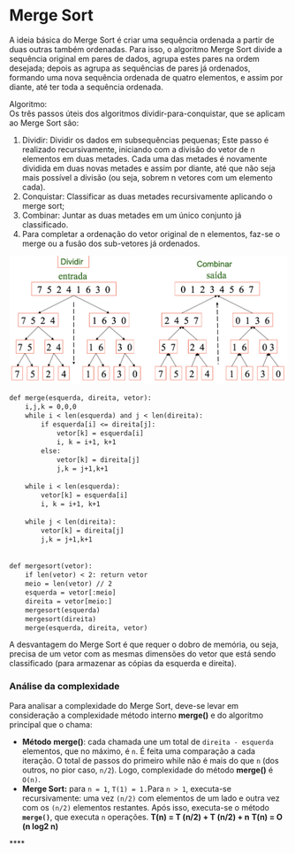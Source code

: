 # Merge Sort

A ideia básica do Merge Sort é criar uma sequência ordenada a partir de duas outras também ordenadas. Para isso, o algoritmo Merge Sort divide a sequência original em pares de dados, agrupa estes pares na ordem desejada; depois as agrupa as sequências de pares já ordenados, formando uma nova sequência ordenada de quatro elementos, e assim por diante, até ter toda a sequência ordenada.

Algoritmo:  
Os três passos úteis dos algoritmos dividir-para-conquistar, que se aplicam ao Merge Sort são:

1. Dividir: Dividir os dados em subsequências pequenas; Este passo é realizado recursivamente, iniciando com a divisão do vetor de n elementos em duas metades. Cada uma das metades é novamente dividida em duas novas metades e assim por diante, até que não seja mais possível a divisão \(ou seja, sobrem n vetores com um elemento cada\).
2. Conquistar: Classificar as duas metades recursivamente aplicando o merge sort;
3. Combinar: Juntar as duas metades em um único conjunto já classificado.
4. Para completar a ordenação do vetor original de n elementos, faz-se o merge ou a fusão dos sub-vetores já ordenados.

![](../../.gitbook/assets/image%20%2837%29.png)

```text
def merge(esquerda, direita, vetor):
    i,j,k = 0,0,0
    while i < len(esquerda) and j < len(direita):
        if esquerda[i] <= direita[j]:
            vetor[k] = esquerda[i]
            i, k = i+1, k+1
        else:
            vetor[k] = direita[j]
            j,k = j+1,k+1
                    
    while i < len(esquerda):
        vetor[k] = esquerda[i]
        i, k = i+1, k+1

    while j < len(direita):
        vetor[k] = direita[j]
        j,k = j+1,k+1
        
        
def mergesort(vetor):
    if len(vetor) < 2: return vetor
    meio = len(vetor) // 2
    esquerda = vetor[:meio]
    direita = vetor[meio:]
    mergesort(esquerda)
    mergesort(direita)
    merge(esquerda, direita, vetor)
```

A desvantagem do Merge Sort é que requer o dobro de memória, ou seja, precisa de um vetor com as mesmas dimensões do vetor que está sendo classificado \(para armazenar as cópias da esquerda e direita\).

### Análise da complexidade

Para analisar a complexidade do Merge Sort, deve-se levar em consideração a complexidade método interno **merge\(\)** e do algoritmo principal que o chama:

* **Método** **merge\(\)**: cada chamada une um total de `direita - esquerda` elementos, que no máximo, é `n`. É feita uma comparação a cada iteração. O total de passos do primeiro while não é mais do que `n` \(dos outros, no pior caso, `n/2`\). Logo, complexidade do método **merge\(\)** é `O(n)`.
* **Merge Sort:** para `n = 1`, `T(1) = 1.`Para `n > 1`, executa-se recursivamente: uma vez `(n/2)` com elementos de um lado e outra vez com os `(n/2)` elementos restantes. Após isso, executa-se  o método **`merge()`**, que executa `n` operações.                                                                 **T\(n\) = T \(n/2\) + T \(n/2\) + n**                                                                        **T\(n\) = O \(n log2 n\)**

\*\*\*\*

